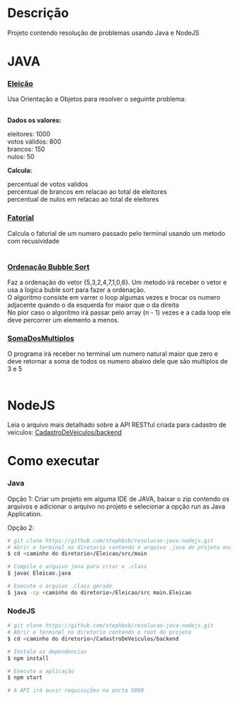 # Descrição
Projeto contendo resolução de problemas usando Java e NodeJS

# JAVA

### <a href="https://github.com/stephbsb/resolucao-java-nodejs/tree/master/Eleicao">Eleição</a>

Usa Orientação a Objetos para resolver o seguinte problema:</br></br>

**Dados os valores:**

eleitores: 1000 </br>
votos válidos: 800 </br>
brancos: 150 </br>
nulos: 50 </br>

**Calcula:**

percentual de votos validos </br>
percentual de brancos em relacao ao total de eleitores  </br>
percentual de nulos em relacao ao total de eleitores</br>

### <a href="https://github.com/stephbsb/resolucao-java-nodejs/tree/master/Fatorial/src/main">Fatorial</a>

Calcula o fatorial de um numero passado pelo terminal usando um metodo com recusividade</br></br>


### <a href="https://github.com/stephbsb/resolucao-java-nodejs/blob/master/OrdenacaoBubbleSort/src/main/">Ordenação Bubble Sort</a>

Faz a ordenação do vetor {5,3,2,4,7,1,0,6}. Um metodo irá receber o vetor e usa a logica buble sort para fazer a ordenação. </br>
O algoritmo consiste em varrer o loop algumas vezes e trocar os numero adjacente quando o da esquerda for maior que o da direita </br>
No pior caso o algoritmo irá passar pelo array (n - 1) vezes e a cada loop ele deve percorrer um elemento a menos. </br>

### <a href="https://github.com/stephbsb/resolucao-java-nodejs/blob/master/SomaDosMultiplos/src/main/">SomaDosMultiplos</a>

O programa irá receber no terminal um numero natural maior que zero e deve retornar a soma de todos os numero abaixo dele que são multiplos de 3 e 5 </br></br>



# NodeJS

Leia o arquivo mais detalhado sobre a API RESTful criada para cadastro de veículos: 
<a href="https://github.com/stephbsb/resolucao-java-nodejs/blob/master/CadastroDeVeiculos/backend/">CadastroDeVeiculos/backend</a>


# Como executar

### Java

Opção 1: Criar um projeto em alguma IDE de JAVA, baixar o zip contendo os arquivos e adicionar o arquivo no projeto e selecionar a opção run as Java Application.

Opção 2: 
```bash
# git clone https://github.com/stephbsb/resolucao-java-nodejs.git
# Abrir o terminal no diretorio contendo o arquivo .java do projeto escolhido
$ cd <caminho do diretorio>/Eleicao/src/main

# Compile o arquivo java para criar o .class
$ javac Eleicao.java

# Execute o arquivo .class gerado
$ java -cp <caminho do diretorio>/Eleicao/src main.Eleicao
```

### NodeJS

```bash
# git clone https://github.com/stephbsb/resolucao-java-nodejs.git
# Abrir o terminal no diretorio contendo o root do projeto
$ cd <caminho do diretorio>/CadastroDeVeiculos/backend

# Instale as dependencias
$ npm install

# Execute a aplicação
$ npm start

# A API irá ouvir requisições na porta 5000
```
